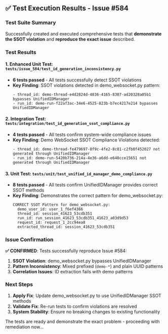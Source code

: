 ## ✅ Test Execution Results - Issue #584

### Test Suite Summary

Successfully created and executed comprehensive tests that **demonstrate the SSOT violation** and **reproduce the exact issue** described.

### Test Results

#### 1. Enhanced Unit Test: `tests/issue_584/test_id_generation_inconsistency.py`
- **6 tests passed** - All tests successfully detect SSOT violations
- **Key Finding**: SSOT violations detected in demo_websocket.py pattern:
  ```
  - thread_id: demo-thread-e4d2824d-4836-4165-8307-ad20328a05b1 bypasses UnifiedIDManager
  - run_id: demo-run-f22af3ac-34e6-4525-823b-b7ec4217e214 bypasses UnifiedIDManager
  ```

#### 2. Integration Test: `tests/integration/test_id_generation_ssot_compliance.py`
- **4 tests passed** - All tests confirm system-wide compliance issues
- **Key Finding**: Demo WebSocket SSOT Compliance Violations detected:
  ```
  - thread_id: demo-thread-fe479697-8f9c-4fe2-8c81-c2fb0f452027 not generated through UnifiedIDManager
  - run_id: demo-run-5420b736-214a-4e36-a6dd-e640cce15651 not generated through UnifiedIDManager
  ```

#### 3. Unit Test: `tests/unit/test_unified_id_manager_demo_compliance.py`
- **8 tests passed** - All tests confirm UnifiedIDManager provides correct SSOT methods
- **Key Finding**: Demonstrates the correct pattern for demo_websocket.py:
  ```
  CORRECT SSOT Pattern for demo_websocket.py:
    demo_user_id: user_1_f6ef4366
    thread_id: session_41623_53cdb351
    run_id: run_session_41623_53cdb351_41623_a03d9d53
    request_id: request_1_2cc94ea8
    extracted_thread_id: session_41623_53cdb351
  ```

### Issue Confirmation

**✅ CONFIRMED**: Tests successfully reproduce Issue #584:
1. **SSOT Violation**: demo_websocket.py bypasses UnifiedIDManager
2. **Pattern Inconsistency**: Mixed prefixed (`demo-*`) and plain UUID patterns
3. **Correlation Issues**: ID extraction fails with demo patterns

### Next Steps

1. **Apply Fix**: Update demo_websocket.py to use UnifiedIDManager SSOT methods
2. **Validate Fix**: Re-run tests to confirm violations are resolved
3. **System Stability**: Ensure no breaking changes to existing functionality

The tests are ready and demonstrate the exact problem - proceeding with remediation now...